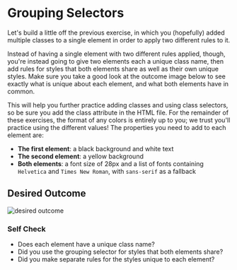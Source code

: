 # Grouping Selectors

Let's build a little off the previous exercise, in which you (hopefully) added multiple classes to a single 
element in order to apply two different rules to it.

Instead of having a single element with two different rules applied, though, you're instead going to give 
two elements each a unique class name, then add rules for styles that both elements share as well as their 
own unique styles. Make sure you take a good look at the outcome image below to see exactly what is unique 
about each element, and what both elements have in common.

This will help you further practice adding classes and using class selectors, so be sure you add the class 
attribute in the HTML file. For the remainder of these exercises, the format of any colors is entirely up to you; 
we trust you'll practice using the different values! The properties you need to add to each element are:

* **The first element**: a black background and white text
* **The second element**: a yellow background
* **Both elements**: a font size of 28px and a list of fonts containing `Helvetica` and `Times New Roman`, with `sans-serif` as a fallback 

## Desired Outcome
![desired outcome](./desired-outcome.png)


### Self Check
- Does each element have a unique class name?
- Did you use the grouping selector for styles that both elements share?
- Did you make separate rules for the styles unique to each element?
